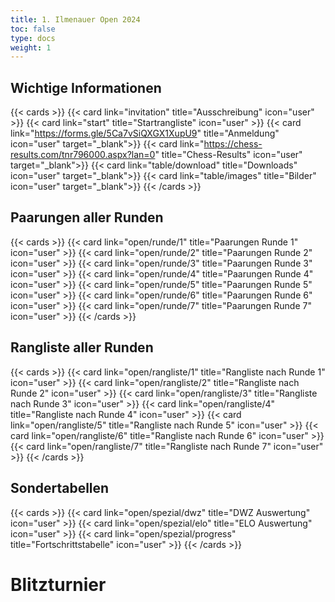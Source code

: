 ```yaml
---
title: 1. Ilmenauer Open 2024
toc: false
type: docs
weight: 1
---
```


## Wichtige Informationen 
{{< cards >}}
  {{< card link="invitation" title="Ausschreibung" icon="user" >}}
  {{< card link="start" title="Startrangliste" icon="user" >}}
  {{< card link="https://forms.gle/5Ca7vSiQXGX1XupU9" title="Anmeldung" icon="user" target="_blank">}}
  {{< card link="https://chess-results.com/tnr796000.aspx?lan=0" title="Chess-Results" icon="user" target="_blank">}}
    {{< card link="table/download" title="Downloads" icon="user" target="_blank">}}
  {{< card link="table/images" title="Bilder" icon="user" target="_blank">}}
{{< /cards >}}

## Paarungen aller Runden 

{{< cards >}}
  {{< card link="open/runde/1" title="Paarungen Runde 1" icon="user" >}}
  {{< card link="open/runde/2" title="Paarungen Runde 2" icon="user" >}}
  {{< card link="open/runde/3" title="Paarungen Runde 3" icon="user" >}}
  {{< card link="open/runde/4" title="Paarungen Runde 4" icon="user" >}}
  {{< card link="open/runde/5" title="Paarungen Runde 5" icon="user" >}}
  {{< card link="open/runde/6" title="Paarungen Runde 6" icon="user" >}}
  {{< card link="open/runde/7" title="Paarungen Runde 7" icon="user" >}}
{{< /cards >}}

## Rangliste aller Runden 

{{< cards >}}
  {{< card link="open/rangliste/1" title="Rangliste nach Runde 1" icon="user" >}}
  {{< card link="open/rangliste/2" title="Rangliste nach Runde 2" icon="user" >}}
  {{< card link="open/rangliste/3" title="Rangliste nach Runde 3" icon="user" >}}
  {{< card link="open/rangliste/4" title="Rangliste nach Runde 4" icon="user" >}}
  {{< card link="open/rangliste/5" title="Rangliste nach Runde 5" icon="user" >}}
  {{< card link="open/rangliste/6" title="Rangliste nach Runde 6" icon="user" >}}
  {{< card link="open/rangliste/7" title="Rangliste nach Runde 7" icon="user" >}}
{{< /cards >}}


## Sondertabellen
{{< cards >}}
  {{< card link="open/spezial/dwz" title="DWZ Auswertung" icon="user" >}}
  {{< card link="open/spezial/elo" title="ELO Auswertung" icon="user" >}}
  {{< card link="open/spezial/progress" title="Fortschrittstabelle" icon="user" >}}
{{< /cards >}}



# Blitzturnier
